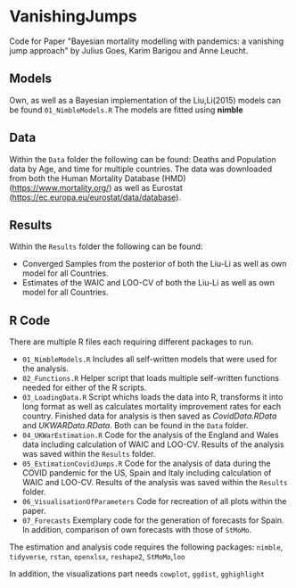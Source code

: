 # VanishingJumps
Code for Paper "Bayesian mortality modelling with pandemics: a vanishing jump approach" by Julius Goes, Karim Barigou and Anne Leucht. 
 
## Models 
Own, as well as a Bayesian implementation of the Liu,Li(2015) models can be found `01_NimbleModels.R`
The models are fitted using **nimble** 

## Data 
Within the `Data` folder the following can be found: Deaths and Population data by Age, and time for multiple countries. The data was downloaded from both the Human Mortality Database (HMD) (https://www.mortality.org/) as well as Eurostat (https://ec.europa.eu/eurostat/data/database). 

## Results
Within the `Results` folder the following can be found: 
  * Converged Samples from the posterior of both the Liu-Li as well as own model for all Countries.
  * Estimates of the WAIC and LOO-CV of both the Liu-Li as well as own model for all Countries.

## R Code
There are multiple R files each requiring different packages to run.  

* `01_NimbleModels.R` Includes all self-written models that were used for the analysis.
* `02_Functions.R` Helper script that loads multiple self-written functions needed for either of the R scripts. 
* `03_LoadingData.R` Script whichs loads the data into R, transforms it into long format as well as calculates mortality improvement rates for each country. Finished data for analysis is then saved as *CovidData.RData* and *UKWARData.RData*. Both can be found in the `Data` folder.
* `04_UKWarEstimation.R` Code for the analysis of the England and Wales data including calculation of WAIC and LOO-CV. Results of the analysis was saved within the `Results` folder.
* `05_EstimationCovidJumps.R` Code for the analysis of data during the COVID pandemic for the US, Spain and Italy including calculation of WAIC and LOO-CV. Results of the analysis was saved within the `Results` folder.
* `06_VisualisationOfParameters` Code for recreation of all plots within the paper. 
* `07_Forecasts` Exemplary code for the generation of forecasts for Spain. In addition, comparison of own forecasts with those of `StMoMo`.  

The estimation and analysis code requires the following packages: 
`nimble`, `tidyverse`, `rstan`, `openxlsx`, `reshape2`, `StMoMo`,`loo`

In addition, the visualizations part needs 
`cowplot`, `ggdist`, `gghighlight`


